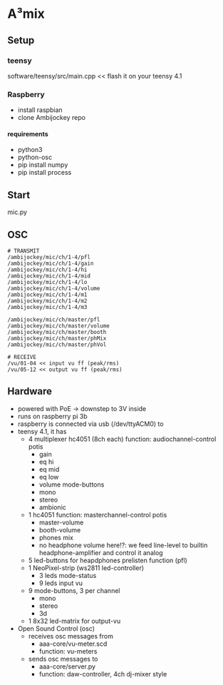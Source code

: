 # A³mix
## Setup
### teensy
software/teensy/src/main.cpp << flash it on your teensy 4.1

### Raspberry
- install raspbian
- clone Ambijockey repo

#### requirements
- python3
- python-osc
- pip install numpy
- pip install process

## Start
mic.py

## OSC
``` 
# TRANSMIT
/ambijockey/mic/ch/1-4/pfl
/ambijockey/mic/ch/1-4/gain
/ambijockey/mic/ch/1-4/hi
/ambijockey/mic/ch/1-4/mid
/ambijockey/mic/ch/1-4/lo
/ambijockey/mic/ch/1-4/volume
/ambijockey/mic/ch/1-4/m1
/ambijockey/mic/ch/1-4/m2
/ambijockey/mic/ch/1-4/m3

/ambijockey/mic/ch/master/pfl
/ambijockey/mic/ch/master/volume
/ambijockey/mic/ch/master/booth
/ambijockey/mic/ch/master/phMix
/ambijockey/mic/ch/master/phVol

# RECEIVE
/vu/01-04 << input vu ff (peak/rms)
/vu/05-12 << output vu ff (peak/rms)
```

## Hardware
- powered with PoE -> downstep to 3V inside
- runs on raspberry pi 3b
- raspberry is connected via usb (/dev/ttyACM0) to
- teensy 4.1, it has
    - 4 multiplexer hc4051 (8ch each)
        function: audiochannel-control
        potis
        - gain 
        - eq hi
        - eq mid
        - eq low
        - volume
        mode-buttons
        - mono
        - stereo
        - ambionic
    - 1 hc4051
        function: masterchannel-control
        potis
        - master-volume
        - booth-volume
        - phones mix
        - no headphone volume here!?:
            we feed line-level to builtin headphone-amplifier and control it analog
    - 5 led-buttons for heapdphones prelisten function (pfl)
    - 1 NeoPixel-strip (ws2811 led-controller)
        - 3 leds mode-status
        - 9 leds input vu
    - 9 mode-buttons, 3 per channel
        - mono
        - stereo
        - 3d
    - 1 8x32 led-matrix for output-vu
- Open Sound Control (osc)
    - receives osc messages from 
        - aaa-core/vu-meter.scd 
        - function: vu-meters
    - sends osc messages to 
        - aaa-core/server.py
        - function: daw-controller, 4ch dj-mixer style
